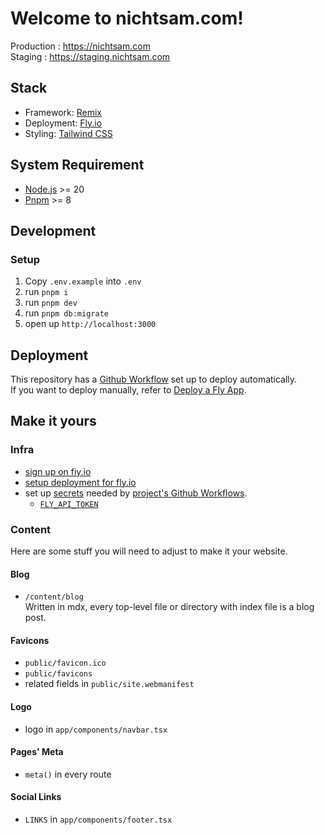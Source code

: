 # Welcome to nichtsam.com!

Production : https://nichtsam.com  
Staging : https://staging.nichtsam.com

## Stack

- Framework: [Remix](https://remix.run/)
- Deployment: [Fly.io](https://fly.io/)
- Styling: [Tailwind CSS](https://tailwindcss.com/)

## System Requirement

- [Node.js](https://nodejs.org/) >= 20
- [Pnpm](https://pnpm.io/) >= 8

## Development

### Setup

1. Copy `.env.example` into `.env`
2. run `pnpm i`
3. run `pnpm dev`
4. run `pnpm db:migrate`
5. open up `http://localhost:3000`

## Deployment

This repository has a [Github Workflow](.github/workflows/deploy.yml) set up to deploy automatically. \
If you want to deploy manually, refer to [Deploy a Fly App](https://fly.io/docs/apps/deploy/).

## Make it yours

### Infra

- [sign up on fiy.io](https://fly.io/docs/hands-on/)
- [setup deployment for fly.io](https://fly.io/docs/apps/launch/)
- set up [secrets](https://docs.github.com/en/actions/security-guides/encrypted-secrets#creating-encrypted-secrets-for-a-repository) needed by [project's Github Workflows](./.github/workflows/).
  - [`FLY_API_TOKEN`](https://fly.io/docs/app-guides/continuous-deployment-with-github-actions/#api-tokens)

### Content

Here are some stuff you will need to adjust to make it your website.

#### Blog

- `/content/blog` \
  Written in mdx, every top-level file or directory with index file is a blog post.

#### Favicons

- `public/favicon.ico`
- `public/favicons`
- related fields in `public/site.webmanifest`

#### Logo

- logo in `app/components/navbar.tsx`

#### Pages' Meta

- `meta()` in every route

#### Social Links

- `LINKS` in `app/components/footer.tsx`
